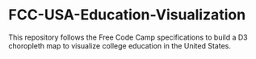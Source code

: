 # FCC-USA-Education-Visualization
This repository follows the Free Code Camp specifications to build a D3 choropleth map to visualize college education in the United States.
